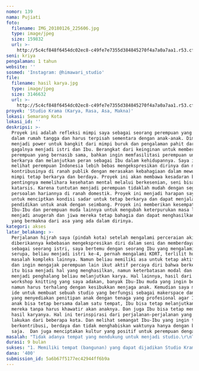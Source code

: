 ```yaml
---
nomor: 139
nama: Pujiati
foto:
  filename: IMG_20180126_225606.jpg
  type: image/jpeg
  size: 159832
  url: >-
    http://5c4cf848f6454dc02ec8-c49fe7e7355d384845270f4a7a0a7aa1.r53.cf2.rackcdn.com/4b4f2bca-e20c-4a56-b5ba-4b0c3ab42cda/IMG_20180126_225606.jpg
seni: kriya
pengalaman: 1 tahun
website: ''
sosmed: 'Instagram: @himawari_studio'
file:
  filename: hasil karya.jpg
  type: image/jpeg
  size: 3146632
  url: >-
    http://5c4cf848f6454dc02ec8-c49fe7e7355d384845270f4a7a0a7aa1.r53.cf2.rackcdn.com/949087ce-d035-44d2-8a84-c9eea508bf32/hasil%20karya.jpg
proyek: 'Studio Krama (Karya, Rasa, Asa, Makna)'
lokasi: Semarang Kota
lokasi_id: ''
deskripsi: >-
  Proyek ini adalah refleksi mimpi saya sebagai seorang perempuan yang gagal
  dalam rumah tangga dan harus terpisah sementara dengan anak-anak. Dimana
  menjadi power untuk bangkit dari mimpi buruk dan pengalaman pahit dari
  gagalnya menjadi istri dan Ibu. Berangkat dari keinginan untuk memberdayakan
  perempuan yang bernasib sama, bahkan ingin memfasilitasi perempuan untuk tetap
  berkarya dan melanjutkan peran sebagai Ibu dalam kehidupannya. Saya ingin
  melihat perempuan Indonesia lebih bebas mengekspresikan dirinya dan memberikan
  kontribusinya di ranah publik dengan merasakan kebahagiaan dalam mewujudkan
  mimpi tetap berkarya dan berdaya. Proyek ini akan membawa kesadaran betapa
  pentingnya memelihara kesehatan mental melalui berkesenian, seni bisa menjadi
  katarsis. Karena tuntutan menjadi perempuan tidaklah mudah dengan segala
  persoalan hariannya di ranah domestik. Proyek ini menjadi harapan saya dan tim
  untuk menciptkan kondisi sadar untuk tetap berkarya dan dapat menjalan
  pendidikan untuk anak dengan seimbang. Proyek ini memberikan kesempatan untuk
  Ibu-Ibu dan perempuan muda lainnya untuk mengubah keterpurukan masa lalu
  menjadi anugerah dan jiwa mereka tetap bahagia dan dapat menghasilkan karya
  yang bermakna dari asa yang ada dalam dirinya. 
kategori: akses
latar_belakang: >-
  Perjalanan hijrah saya (pindah kota) setelah mengalami perceraian akibat tidak
  diberikannya kebebasan mengekspresikan diri dalam seni dan memberdayakan diri
  sebagai seorang istri, saya bertemu dengan seorang Ibu yang mengalami hal
  serupa, beliau menjadi istri ke-4, pernah mengalami KDRT, terlilit hutang dan
  masalah kompleks lainnya. Namun beliau memiliki asa untuk tetap aktif berkarya
  dan ingin mengajak perempuan lain ikut aktif percaya diri bahwa berkesenian
  itu bisa menjadi hal yang menghasilkan, namun keterbatasan modal dan tempat
  menjadi penghalang beliau melanjutkan karya. Hal lainnya, hasil dari  validasi
  workshop knitting yang saya adakan, banyak Ibu-Ibu muda yang ingin berkarya
  namun harus terhalang dengan kesibukkan menjaga anak. Kemudian saya mengemas
  ide untuk membuat sebuah studio yang berfungsi sebagai makerspace dan gallery
  yang menyediakan penitipan anak dengan tenaga yang profesional agar Ibu dan
  anak bisa tetap bersama dalam satu tempat, Ibu bisa tetap melanjutkan karya
  mereka tanpa harus khawatir akan anaknya. Dan juga Ibu bisa tetap menjual
  hasil karyanya. Hal ini terinspirasi dari perjalanan-perjalanan yang saya
  lakukan dari beberapa kota. Dan melihat semangat Ibu-Ibu yang ingin tetap
  berkontribusi, berdaya dan tidak menghabiskan waktunya hanya dengan bergosip
  saja.  Dan juga menciptakan kultur yang positif untuk perempuan dengan seni.
masalah: "Tidak adanya tempat yang mendukung untuk menjadi studio.\r\nTidak bebasnya perempuan ketika ingin berkarya namun terhalang izin menghadiri workshop, seminar ataupun hal lainnya karena tidak adanya kids corner atau fasilitas playground untuk anak mereka.\r\nKurangnya dukungan dari keluarga untuk fokus di kesenian.\r\nKurang dihargai hasil karya terutama buatan tangan, semisal menjual hasil karya dengan harga yang tak sebanding.\r\nKurangnya modal dalam meneruskan usaha kriya.\r\nKurangnya percaya diri dalam mengekspresikan karya.\r\nKurangnya perhatian khusus tentang kesadaran kesehatan mental bagi perempuan, terutama Ibu. Melihat angka baby blues dan post partum depression yang mulai meningkat. Di Indonesia 50-70% angka kejadian baby blues dan cukup tinggi se-Asia Tenggara. Membuktikan bahwa masih banyak Ibu yang kurang siap dan kurang bahagia dengan kehidupannya karena minim informasi tentang kesadaran kesehatan mental.  (sumber: http://jurnal.akper-notokusumo.ac.id/index.php/jkn/article/download/50/47 dan beberapa rujukan data dari internet yang menunjukkan nilai serupa)."
durasi: 9 bulan
sukses: "1. Memiliki tempat (bangunan) yang dapat dijadikan Studio Krama.\r\n2. Berjalannya workshop secara rutin, dengan target 4 kali dalam sebulan.\r\n3. Rutin mengadakan forum untuk memberdayakan, memberikan wawasan dan mendengarkan aspirasi dari perempuan yang tergabung di Studio Krama.\r\n4. Berubahnya mindset perempuan yang mengikuti kegiatan di Studio Krama menjadi lebih percaya diri, bahagia, berdaya dan mandiri.\r\n5. Menjadi wadah yang konsisten untuk memfasilitasi perempuan untuk berkarya.\r\n6. Mengadakan pameran swakarya Studio Krama per 4 bulan sekali.\r\n7. Terwujudnya pendidikan layak untuk anak-anak dari seniman perempuan, dengan memfasilitasi pengadaan forum parenting.\r\n8. Sustainable dalam bisnis kriya."
dana: '400'
submission_id: 5a6b67f5177ec42944ff6b9a
---
```

